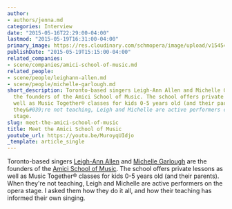 ```yaml
---
author:
- authors/jenna.md
categories: Interview
date: "2015-05-16T22:29:00-04:00"
lastmod: "2015-05-19T16:31:00-04:00"
primary_image: https://res.cloudinary.com/schmopera/image/upload/v1545409169/media/webhook-uploads/1431829757332/Michelle-and-Leigh-at-Piano-copy.jpg.jpg
publishDate: "2015-05-19T15:15:00-04:00"
related_companies:
- scene/companies/amici-school-of-music.md
related_people:
- scene/people/leighann-allen.md
- scene/people/michelle-garlough.md
short_description: Toronto-based singers Leigh-Ann Allen and Michelle Garlough are
  the founders of the Amici School of Music. The school offers private lessons as
  well as Music Together® classes for kids 0-5 years old (and their parents). When
  they&#039;re not teaching, Leigh and Michelle are active performers on the opera
  stage.
slug: meet-the-amici-school-of-music
title: Meet the Amici School of Music
youtube_url: https://youtu.be/MuroyqUIdjo
_template: article_single
---
```


Toronto-based singers [Leigh-Ann Allen](/scene/people/leigh-ann-allen/) and [Michelle Garlough](/scene/people/michelle-garlough/) are the founders of the [Amici School of Music](http://amicimusicschool.com/). The school offers private lessons as well as Music Together® classes for kids 0-5 years old (and their parents). When they're not teaching, Leigh and Michelle are active performers on the opera stage. I asked them how they do it all, and how their teaching has informed their own singing.

